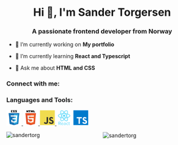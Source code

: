 <h1 align="center">Hi 👋, I'm Sander Torgersen</h1>
<h3 align="center">A passionate frontend developer from Norway</h3>

- 🔭 I’m currently working on **My portfolio**

- 🌱 I’m currently learning **React and Typescript**

- 💬 Ask me about **HTML and CSS**

<h3 align="left">Connect with me:</h3>
<p align="left">
</p>

<h3 align="left">Languages and Tools:</h3>
<p align="left"> <a href="https://www.w3schools.com/css/" target="_blank" rel="noreferrer"> <img src="https://raw.githubusercontent.com/devicons/devicon/master/icons/css3/css3-original-wordmark.svg" alt="css3" width="40" height="40"/> </a> <a href="https://www.w3.org/html/" target="_blank" rel="noreferrer"> <img src="https://raw.githubusercontent.com/devicons/devicon/master/icons/html5/html5-original-wordmark.svg" alt="html5" width="40" height="40"/> </a> <a href="https://developer.mozilla.org/en-US/docs/Web/JavaScript" target="_blank" rel="noreferrer"> <img src="https://raw.githubusercontent.com/devicons/devicon/master/icons/javascript/javascript-original.svg" alt="javascript" width="40" height="40"/> </a> <a href="https://reactjs.org/" target="_blank" rel="noreferrer"> <img src="https://raw.githubusercontent.com/devicons/devicon/master/icons/react/react-original-wordmark.svg" alt="react" width="40" height="40"/></a> <a href="https://www.typescriptlang.org/" target="_blank" rel="noreferrer"> <img src="https://raw.githubusercontent.com/devicons/devicon/master/icons/typescript/typescript-original.svg" alt="typescript" width="40" height="40"/></a> </p>

<div align="center">
<p><img align="left" src="https://github-readme-stats.vercel.app/api/top-langs?username=sandertorg&show_icons=true&locale=en&layout=compact" alt="sandertorg" /></p>
<p>&nbsp;<img align="center" src="https://github-readme-stats.vercel.app/api?username=sandertorg&show_icons=true&locale=en" alt="sandertorg" /></p>

</div>


